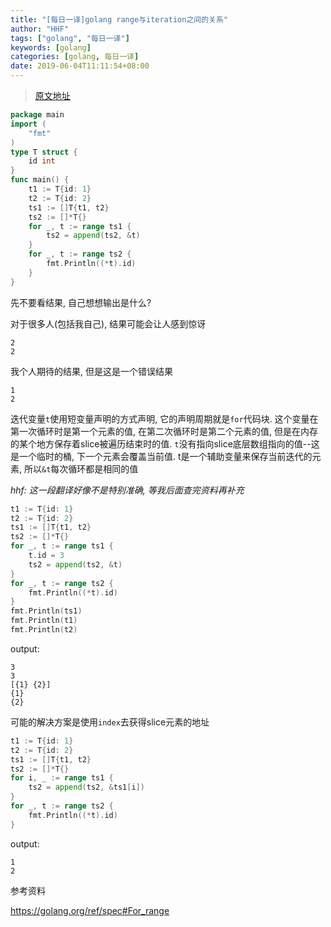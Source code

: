```yaml
---
title: "[每日一译]golang range与iteration之间的关系"
author: "HHF"
tags: ["golang", "每日一译"]
keywords: [golang]
categories: [golang, 每日一译]
date: 2019-06-04T11:11:54+08:00
---
```


> [原文地址](https://medium.com/golangspec/range-clause-and-the-address-of-iteration-variable-b1796885d2b7)

```go
package main
import (
    "fmt"
)
type T struct {
    id int
}
func main() {
    t1 := T{id: 1}
    t2 := T{id: 2}
    ts1 := []T{t1, t2}
    ts2 := []*T{}
    for _, t := range ts1 {
        ts2 = append(ts2, &t)
    }
    for _, t := range ts2 {
        fmt.Println((*t).id)
    }
}
```

先不要看结果, 自己想想输出是什么?

对于很多人(包括我自己), 结果可能会让人感到惊讶

```
2
2
```

我个人期待的结果, 但是这是一个错误结果

```
1
2
```

迭代变量`t`使用短变量声明的方式声明, 它的声明周期就是`for`代码块. 这个变量在第一次循环时是第一个元素的值, 在第二次循环时是第二个元素的值, 但是在内存的某个地方保存着slice被遍历结束时的值. `t`没有指向slice底层数组指向的值--这是一个临时的桶, 下一个元素会覆盖当前值. t是一个辅助变量来保存当前迭代的元素, 所以`&t`每次循环都是相同的值

*hhf: 这一段翻译好像不是特别准确, 等我后面查完资料再补充*

```go
t1 := T{id: 1}
t2 := T{id: 2}
ts1 := []T{t1, t2}
ts2 := []*T{}
for _, t := range ts1 {
    t.id = 3
    ts2 = append(ts2, &t)
}
for _, t := range ts2 {
    fmt.Println((*t).id)
}
fmt.Println(ts1)
fmt.Println(t1)
fmt.Println(t2)
```

output:
```
3
3
[{1} {2}]
{1}
{2}
```

可能的解决方案是使用`index`去获得slice元素的地址

```go
t1 := T{id: 1}
t2 := T{id: 2}
ts1 := []T{t1, t2}
ts2 := []*T{}
for i, _ := range ts1 {
    ts2 = append(ts2, &ts1[i])
}
for _, t := range ts2 {
    fmt.Println((*t).id)
}
```

output:
```
1
2
```

参考资料

https://golang.org/ref/spec#For_range